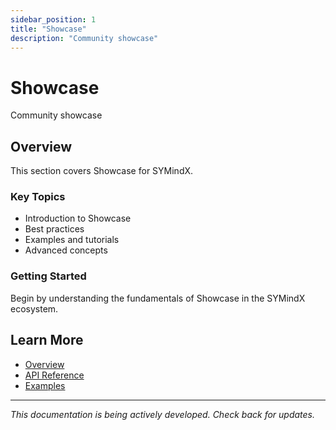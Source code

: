 ```yaml
---
sidebar_position: 1
title: "Showcase"
description: "Community showcase"
---
```


# Showcase

Community showcase

## Overview

This section covers Showcase for SYMindX.

### Key Topics

- Introduction to Showcase
- Best practices
- Examples and tutorials
- Advanced concepts

### Getting Started

Begin by understanding the fundamentals of Showcase in the SYMindX ecosystem.

## Learn More

- [Overview](/docs/01-overview)
- [API Reference](/docs/03-api-reference)
- [Examples](/docs/17-examples)

---

*This documentation is being actively developed. Check back for updates.*
